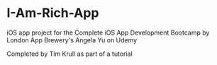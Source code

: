 # I-Am-Rich-App
iOS app project for the Complete iOS App Development Bootcamp by London App Brewery's Angela Yu on Udemy

Completed by Tim Krull as part of a tutorial
